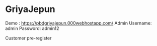 # GriyaJepun
Demo : https://pbdgriyajepun.000webhostapp.com/
Admin
  Username: admin
  Password: admin12
 
Customer
  pre-register
